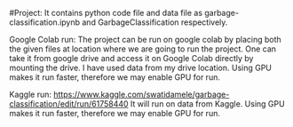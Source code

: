 #Project: 
It contains python code file and data file as garbage-classification.ipynb and GarbageClassification respectively.

Google Colab run:
The project can be run on google colab by placing both the given files at location where we are going to run the project. One can take it from google drive and access it on Google Colab directly by mounting the drive.
I have used data from my drive location.
Using GPU makes it run faster, therefore we may enable GPU for run.

Kaggle run:
https://www.kaggle.com/swatidamele/garbage-classification/edit/run/61758440
It will run on data from Kaggle.
Using GPU makes it run faster, therefore we may enable GPU for run.
 